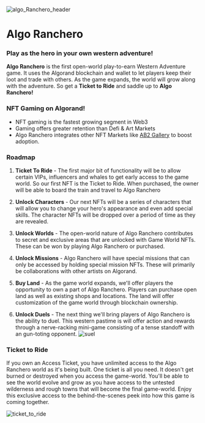 ![algo_Ranchero_header](https://user-images.githubusercontent.com/2120817/177049770-20c8bc04-97f5-4658-a2d0-6ea1ab2843d0.png)
# Algo Ranchero
### Play as the hero in your own western adventure! 

**Algo Ranchero** is the first open-world play-to-earn Western Adventure game. 
It uses the Algorand blockchain and wallet to let players keep their loot and trade with others. As the game expands, the world will grow along with the adventure. So get a **Ticket to Ride** and saddle up to **Algo Ranchero!** 

### NFT Gaming on Algorand!
- NFT gaming is the fastest growing segment in Web3
- Gaming offers greater retention than Defi & Art Markets
- Algo Ranchero integrates other NFT Markets like [AB2 Gallery](https://ab2.gallery/) to boost adoption.

### Roadmap
1. **Ticket To Ride** - The first major bit of functionality will be to allow certain VIPs, influencers and whales to get early access to the game world. So our first NFT is the Ticket to Ride. When purchased, the owner will be able to board the train and travel to Algo Ranchero

2. **Unlock Characters** - Our next NFTs will be a series of characters that will allow you to change your hero's appearance and even add special skills. The character NFTs will be dropped over a period of time as they are revealed. 

3. **Unlock Worlds** - The open-world nature of Algo Ranchero contributes to secret and exclusive areas that are unlocked with Game World NFTs. These can be won by playing Algo Ranchero or purchased. 

4. **Unlock Missions** - Algo Ranchero will have special missions that can only be accessed by holding special mission NFTs. These will primarily be collaborations with other artists on Algorand. 

5. **Buy Land** - As the game world expands, we'll offer players the opportunity to own a part of Algo Ranchero. Players can purchase open land as well as existing shops and locations. The land will offer customization of the game world through blockchain ownership.

6. **Unlock Duels** - The next thing we'll bring players of Algo Ranchero is the ability to duel. This western pastime is will offer action and rewards through a nerve-racking mini-game consisting of a tense standoff with an gun-toting opponent. 
![suel](https://user-images.githubusercontent.com/2120817/177050230-5daced75-4bd5-4f69-8b30-07089ac5a686.png)

### Ticket to Ride

If you own an Access Ticket, you have unlimited access to the Algo Ranchero world as it's being built.
One ticket is all you need. It doesn't get burned or destroyed when you access the game-world.
You'll be able to see the world evolve and grow as you have access to the untested wilderness and rough towns that will become the final game-world.
Enjoy this exclusive access to the behind-the-scenes peek into how this game is coming together. 

![ticket_to_ride](https://user-images.githubusercontent.com/2120817/177050183-2d4aba8a-6933-42d8-b252-52e43de62c36.png)
